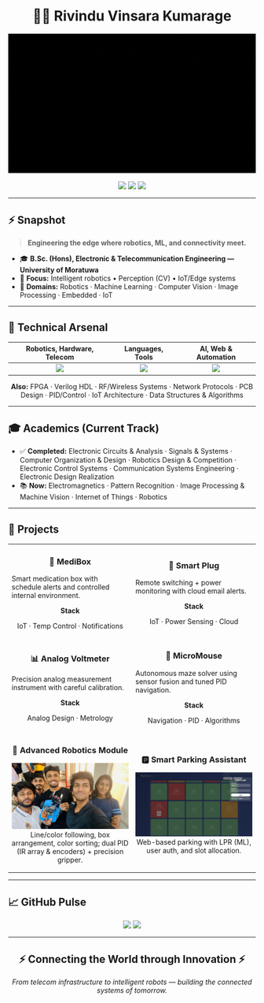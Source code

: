 <h1 align="center">👨‍💻 Rivindu Vinsara Kumarage</h1>

<p align="center">
  <img src="https://github.com/rivindu02/rivindu02/blob/main/github_intro.gif" width="520" alt="Banner" />
</p>

<p align="center">
  <img src="https://komarev.com/ghpvc/?username=rivindu02&label=Explorers&color=blueviolet&style=for-the-badge" />
  <a href="mailto:kumaragerivindu@gmail.com"><img src="https://img.shields.io/badge/Connect-D14836?style=for-the-badge&logo=gmail&logoColor=white&label=Email" /></a>
  <a href="https://instagram.com/rivindu02"><img src="https://img.shields.io/badge/Follow-E4405F?style=for-the-badge&logo=instagram&logoColor=white&label=Instagram" /></a>
</p>

---

## ⚡ Snapshot

> **Engineering the edge where robotics, ML, and connectivity meet.**

- 🎓 **B.Sc. (Hons), Electronic & Telecommunication Engineering — University of Moratuwa**
- 🎯 **Focus:** Intelligent robotics • Perception (CV) • IoT/Edge systems
- 🧭 **Domains:** Robotics · Machine Learning · Computer Vision · Image Processing · Embedded · IoT

---

## 🧰 Technical Arsenal

<div align="center">

**Robotics, Hardware, Telecom** | **Languages, Tools** | **AI, Web & Automation**
:--:|:--:|:--:
<img src="https://skillicons.dev/icons?i=arduino,raspberrypi,matlab" /> | <img src="https://skillicons.dev/icons?i=python,cpp,c,cs,mysql,vscode,git,linux,anaconda" /> | <img src="https://skillicons.dev/icons?i=tensorflow,pytorch,opencv,react,flask,docker" />

</div>

<p align="center">
  <b>Also:</b> FPGA · Verilog HDL · RF/Wireless Systems · Network Protocols · PCB Design · PID/Control · IoT Architecture · Data Structures & Algorithms
</p>


---

## 🎓 Academics (Current Track)

- ✅ **Completed:** Electronic Circuits & Analysis · Signals & Systems · Computer Organization & Design · Robotics Design & Competition · Electronic Control Systems · Communication Systems Engineering · Electronic Design Realization  
- 📚 **Now:** Electromagnetics · Pattern Recognition · Image Processing & Machine Vision · Internet of Things · Robotics

---

## 🚀 Projects

<table>
  <tr>
    <td width="33%">
      <h3 align="center">💊 MediBox</h3>
      <p>Smart medication box with schedule alerts and controlled internal environment.</p>
      <p align="center"><b>Stack</b></p>
      <p align="center">IoT · Temp Control · Notifications</p>
    </td>
    <td width="33%">
      <h3 align="center">🔌 Smart Plug</h3>
      <p>Remote switching + power monitoring with cloud email alerts.</p>
      <p align="center"><b>Stack</b></p>
      <p align="center">IoT · Power Sensing · Cloud</p>
    </td>
  </tr>
  <tr>
    <td width="33%">
      <h3 align="center">📊 Analog Voltmeter</h3>
      <p>Precision analog measurement instrument with careful calibration.</p>
      <p align="center"><b>Stack</b></p>
      <p align="center">Analog Design · Metrology</p>
    </td>
    <td width="33%">
      <h3 align="center">🧭 MicroMouse</h3>
      <p>Autonomous maze solver using sensor fusion and tuned PID navigation.</p>
      <p align="center"><b>Stack</b></p>
      <p align="center">Navigation · PID · Algorithms</p>
    </td>
  </tr>
  <tr>
    <td width="50%">
      <h3 align="center">🤖 Advanced Robotics Module</h3>
      <p align="center">
        <a href="https://github.com/rivindu02/robotics-module" target="_blank">
          <img src="https://github.com/rivindu02/rivindu02/blob/main/WhatsApp%20Image%202025-04-02%20at%2001.31.07_a522804d.jpg" alt="Robotics Module" width="100%" />
        </a>
        <span>Line/color following, box arrangement, color sorting; dual PID (IR array & encoders) + precision gripper.</span>
      </p>
    </td>
    <td width="50%">
      <h3 align="center">🅿️ Smart Parking Assistant</h3>
      <p align="center">
        <a href="https://github.com/rivindu02/parking-assistant" target="_blank">
          <img src="https://github.com/rivindu02/rivindu02/blob/main/parksense.jpg" alt="Parking Assistant" width="100%" />
        </a>
        <span>Web-based parking with LPR (ML), user auth, and slot allocation.</span>
      </p>
    </td>
  </tr>
</table>

---

## 📈 GitHub Pulse

<p align="center">
  <img src="https://github-readme-stats.vercel.app/api?username=rivindu02&show_icons=true&theme=tokyonight&hide_border=true&bg_color=0D1117&title_color=5BCDEC&icon_color=5BCDEC&text_color=FFFFFF" width="48%" />
  <img src="https://github-readme-streak-stats.herokuapp.com/?user=rivindu02&theme=tokyonight&hide_border=true&background=0D1117&ring=5BCDEC&fire=5BCDEC&currStreakLabel=5BCDEC" width="48%" />
</p>

---

<h2 align="center">⚡ Connecting the World through Innovation ⚡</h2>
<p align="center"><i>From telecom infrastructure to intelligent robots — building the connected systems of tomorrow.</i></p>
